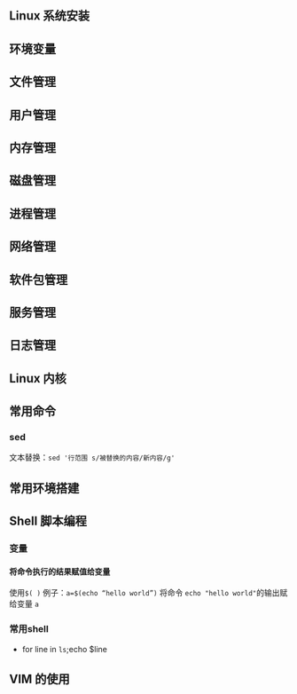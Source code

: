 ## Linux 系统安装

## 环境变量

## 文件管理

## 用户管理

## 内存管理

## 磁盘管理

## 进程管理

## 网络管理

## 软件包管理

## 服务管理

## 日志管理

## Linux 内核

## 常用命令

### sed

文本替换：`sed '行范围 s/被替换的内容/新内容/g'`

## 常用环境搭建

## Shell 脚本编程

### 变量

#### 将命令执行的结果赋值给变量

使用`$( )`
例子：`a=$(echo “hello world”)`
将命令 `echo "hello world"`的输出赋给变量 `a`

### 常用shell

- for line in `ls`;echo $line

## VIM 的使用
